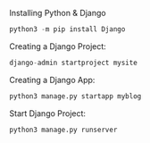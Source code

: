 Installing Python & Django

```python
python3 -m pip install Django
```

Creating a Django Project:

```python
django-admin startproject mysite
```

Creating a Django App:

```python
python3 manage.py startapp myblog
```

Start Django Project:

```python
python3 manage.py runserver
```
